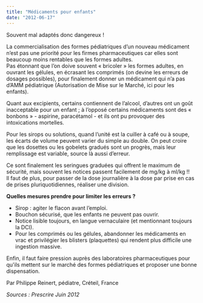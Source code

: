 ```yaml
---
title: "Médicaments pour enfants"
date: "2012-06-17"
---
```


Souvent mal adaptés donc dangereux !

La commercialisation des formes pédiatriques d’un nouveau médicament n’est pas une priorité pour les firmes pharmaceutiques car elles sont beaucoup moins rentables que les formes adultes.  
Pas étonnant que l’on doive souvent « bricoler » les formes adultes, en ouvrant les gélules, en écrasant les comprimés (on devine les erreurs de dosages possibles), pour finalement donner un médicament qui n’a pas d’AMM pédiatrique (Autorisation de Mise sur le Marché, ici pour les enfants).

Quant aux excipients, certains contiennent de l’alcool, d’autres ont un goût inacceptable pour un enfant ; à l’opposé certains médicaments sont des « bonbons » - aspirine, paracétamol - et ils ont pu provoquer des intoxications mortelles.

Pour les sirops ou solutions, quand l’unité est la cuiller à café ou à soupe, les écarts de volume peuvent varier du simple au double. On peut croire que les dosettes ou les gobelets gradués sont un progrès, mais leur remplissage est variable, source là aussi d’erreur.

Ce sont finalement les seringues graduées qui offrent le maximum de sécurité, mais souvent les notices passent facilement de mg/kg à ml/kg !!  
Il faut de plus, pour passer de la dose journalière à la dose par prise en cas de prises pluriquotidiennes, réaliser une division.

**Quelles mesures prendre pour limiter les erreurs ?**

*   Sirop : agiter le flacon avant l’emploi.  
*   Bouchon sécurisé, que les enfants ne peuvent pas ouvrir.  
*   Notice lisible toujours, en langue vernaculaire (et mentionnant toujours la DCI).  
*   Pour les comprimés ou les gélules, abandonner les médicaments en vrac et privilégier les blisters (plaquettes) qui rendent plus difficile une ingestion massive.

Enfin, il faut faire pression auprès des laboratoires pharmaceutiques pour qu'ils mettent sur le marché des formes pédiatriques et proposer une bonne dispensation.

Par Philippe Reinert, pédiatre, Créteil, France

_Sources : Prescrire Juin 2012_